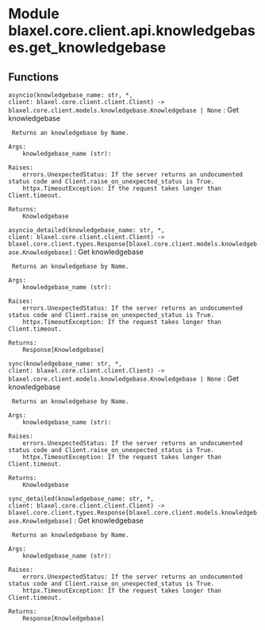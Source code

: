 Module blaxel.core.client.api.knowledgebases.get_knowledgebase
==============================================================

Functions
---------

`asyncio(knowledgebase_name: str, *, client: blaxel.core.client.client.Client) ‑> blaxel.core.client.models.knowledgebase.Knowledgebase | None`
:   Get knowledgebase
    
     Returns an knowledgebase by Name.
    
    Args:
        knowledgebase_name (str):
    
    Raises:
        errors.UnexpectedStatus: If the server returns an undocumented status code and Client.raise_on_unexpected_status is True.
        httpx.TimeoutException: If the request takes longer than Client.timeout.
    
    Returns:
        Knowledgebase

`asyncio_detailed(knowledgebase_name: str, *, client: blaxel.core.client.client.Client) ‑> blaxel.core.client.types.Response[blaxel.core.client.models.knowledgebase.Knowledgebase]`
:   Get knowledgebase
    
     Returns an knowledgebase by Name.
    
    Args:
        knowledgebase_name (str):
    
    Raises:
        errors.UnexpectedStatus: If the server returns an undocumented status code and Client.raise_on_unexpected_status is True.
        httpx.TimeoutException: If the request takes longer than Client.timeout.
    
    Returns:
        Response[Knowledgebase]

`sync(knowledgebase_name: str, *, client: blaxel.core.client.client.Client) ‑> blaxel.core.client.models.knowledgebase.Knowledgebase | None`
:   Get knowledgebase
    
     Returns an knowledgebase by Name.
    
    Args:
        knowledgebase_name (str):
    
    Raises:
        errors.UnexpectedStatus: If the server returns an undocumented status code and Client.raise_on_unexpected_status is True.
        httpx.TimeoutException: If the request takes longer than Client.timeout.
    
    Returns:
        Knowledgebase

`sync_detailed(knowledgebase_name: str, *, client: blaxel.core.client.client.Client) ‑> blaxel.core.client.types.Response[blaxel.core.client.models.knowledgebase.Knowledgebase]`
:   Get knowledgebase
    
     Returns an knowledgebase by Name.
    
    Args:
        knowledgebase_name (str):
    
    Raises:
        errors.UnexpectedStatus: If the server returns an undocumented status code and Client.raise_on_unexpected_status is True.
        httpx.TimeoutException: If the request takes longer than Client.timeout.
    
    Returns:
        Response[Knowledgebase]